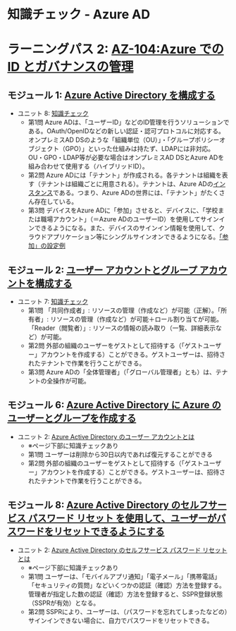 # 知識チェック - Azure AD

# ラーニングパス 2: [AZ-104:Azure での ID とガバナンスの管理](https://docs.microsoft.com/ja-jp/learn/paths/az-104-manage-identities-governance/)
## モジュール 1: [Azure Active Directory を構成する](https://docs.microsoft.com/ja-jp/learn/modules/configure-azure-active-directory/)
- ユニット 8: [知識チェック](https://docs.microsoft.com/ja-jp/learn/modules/configure-azure-active-directory/8-knowledge-check)
  - 第1問 Azure ADは、「ユーザーID」などのID管理を行うソリューションである。OAuth/OpenIDなどの新しい認証・認可プロトコルに対応する。オンプレミスAD DSのような「組織単位（OU）」・「グループポリシーオブジェクト（GPO）」といった仕組みは持たず、LDAPには非対応。OU・GPO・LDAP等が必要な場合はオンプレミスAD DSとAzure ADを組み合わせて使用する（ハイブリッドID）。
  - 第2問 Azure ADには「テナント」が作成される。各テナントは組織を表す（テナントは組織ごとに用意される）。テナントは、Azure ADの[インスタンス](https://ja.wikipedia.org/wiki/%E3%82%A4%E3%83%B3%E3%82%B9%E3%82%BF%E3%83%B3%E3%82%B9)である。つまり、Azure ADの世界には、「テナント」がたくさん存在している。
  - 第3問 デバイスをAzure ADに「参加」させると、デバイスに、「学校または職場アカウント」（＝Azure ADのユーザーID）を使用してサインインできるようになる。また、デバイスのサインイン情報を使用して、クラウドアプリケーション等にシングルサインオンできるようになる。[「参加」の設定例](https://jpazureid.github.io/blog/azure-active-directory/aadj-link-is-not-displayed/#%E8%A3%9C%E8%B6%B3-%E6%89%8B%E5%8B%95%E3%81%A7-Azure-AD-%E5%8F%82%E5%8A%A0%E3%82%92%E6%A7%8B%E6%88%90%E3%81%99%E3%82%8B%E6%89%8B%E9%A0%86)
## モジュール 2: [ユーザー アカウントとグループ アカウントを構成する](https://docs.microsoft.com/ja-jp/learn/modules/configure-user-group-accounts/)
- ユニット 7: [知識チェック](https://docs.microsoft.com/ja-jp/learn/modules/configure-user-group-accounts/7-knowledge-check)
  - 第1問 「共同作成者」: リソースの管理（作成など）が可能（正解）。「所有者」: リソースの管理（作成など）が可能＋ロール割り当てが可能。「Reader（閲覧者）」: リソースの情報の読み取り（一覧、詳細表示など）が可能。
  - 第2問 外部の組織のユーザーをゲストとして招待する（「ゲストユーザー」アカウントを作成する）ことができる。ゲストユーザーは、招待されたテナントで作業を行うことができる。
  - 第3問 Azure ADの「全体管理者」（「グローバル管理者」とも）は、テナントの全操作が可能。
## モジュール 6: [Azure Active Directory に Azure のユーザーとグループを作成する](https://docs.microsoft.com/ja-jp/learn/modules/create-users-and-groups-in-azure-active-directory/)
- ユニット 2: [Azure Active Directory のユーザー アカウントとは](https://docs.microsoft.com/ja-jp/learn/modules/create-users-and-groups-in-azure-active-directory/2-user-accounts-azure-ad)
  - ※ページ下部に知識チェックあり
  - 第1問 ユーザーは削除から30日以内であれば復元することができる
  - 第2問 外部の組織のユーザーをゲストとして招待する（「ゲストユーザー」アカウントを作成する）ことができる。ゲストユーザーは、招待されたテナントで作業を行うことができる。
## モジュール 8: [Azure Active Directory のセルフサービス パスワード リセット を使用して、ユーザーがパスワードをリセットできるようにする](https://docs.microsoft.com/ja-jp/learn/modules/allow-users-reset-their-password/)
- ユニット 2: [Azure Active Directory のセルフサービス パスワード リセット とは](https://docs.microsoft.com/ja-jp/learn/modules/allow-users-reset-their-password/2-self-service-password-reset)
  - ※ページ下部に知識チェックあり
  - 第1問 ユーザーは、「モバイルアプリ通知」「電子メール」「携帯電話」「セキュリティの質問」などいくつかの認証（確認）方法を登録する。管理者が指定した数の認証（確認）方法を登録すると、SSPR登録状態（SSPRが有効）となる。
  - 第2問 SSPRにより、ユーザーは、（パスワードを忘れてしまったなどの）サインインできない場合に、自力でパスワードをリセットできる。
